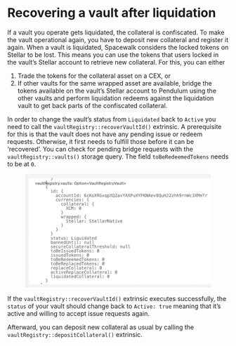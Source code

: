 # Recovering a vault after liquidation

If a vault you operate gets liquidated, the collateral is confiscated. To make the vault operational again, you have to deposit new collateral and register it again. When a vault is liquidated, Spacewalk considers the locked tokens on Stellar to be lost. This means you can use the tokens that users locked in the vault’s Stellar account to retrieve new collateral. For this, you can either

1. Trade the tokens for the collateral asset on a CEX, or
2. If other vaults for the same wrapped asset are available, bridge the tokens available on the vault’s Stellar account to Pendulum using the other vaults and perform liquidation redeems against the liquidation vault to get back parts of the confiscated collateral.

In order to change the vault’s status from `Liquidated` back to `Active` you need to call the `vaultRegistry::recoverVaultId()` extrinsic. A prerequisite for this is that the vault does not have any pending issue or redeem requests. Otherwise, it first needs to fulfill those before it can be ‘recovered’. You can check for pending bridge requests with the `vaultRegistry::vaults()` storage query. The field `toBeRedeemedTokens` needs to be at `0`.

<figure><img src="../../../../.gitbook/assets/image (16).png" alt=""><figcaption></figcaption></figure>

If the `vaultRegistry::recoverVaultId()` extrinsic executes successfully, the `status` of your vault should change back to `Active: true` meaning that it’s active and willing to accept issue requests again.

Afterward, you can deposit new collateral as usual by calling the `vaultRegistry::depositCollateral()` extrinsic.
